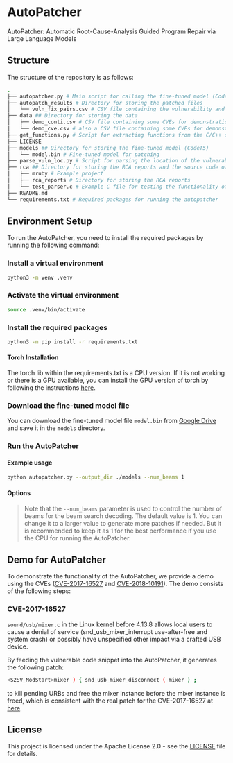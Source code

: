 # AutoPatcher
AutoPatcher: Automatic Root-Cause-Analysis Guided Program Repair via Large Language Models

## Structure
The structure of the repository is as follows:

```bash
.
├── autopatcher.py # Main script for calling the fine-tuned model (CodeT5) for patching
├── autopatch_results # Directory for storing the patched files
│   └── vuln_fix_pairs.csv # CSV file containing the vulnerability and the corresponding patch
├── data ## Directory for storing the data
│   ├── demo_conti.csv # CSV file containing some CVEs for demonstration, feeding into the autopatcher
│   └── demo_cve.csv # also a CSV file containing some CVEs for demonstration, feeding into the autopatcher
├── get_functions.py # Script for extracting functions from the C/C++ code by using tree-sitter
├── LICENSE
├── models ## Directory for storing the fine-tuned model (CodeT5)
│   └── model.bin # Fine-tuned model for patching
├── parse_vuln_loc.py # Script for parsing the location of the vulnerability in the C/C++ code according to the Root Cause Analysis (RCA) tool (Aurora now)
├── rca ## Directory for storing the RCA reports and the source code of the target project
│   ├── mruby # Example project
│   ├── rca_reports # Directory for storing the RCA reports
│   └── test_parser.c # Example C file for testing the functionality of the get_functions.py script
├── README.md
└── requirements.txt # Required packages for running the autopatcher
```

## Environment Setup



To run the AutoPatcher, you need to install the required packages by running the following command:

### Install a virtual environment
```bash
python3 -m venv .venv
```

### Activate the virtual environment
```bash
source .venv/bin/activate
```

### Install the required packages

```bash
python3 -m pip install -r requirements.txt
```

#### Torch Installation

The torch lib within the requirements.txt is a CPU version. If it is not working or there is a GPU available, you can install the GPU version of torch by following the instructions [here](https://pytorch.org/get-started/locally/). 

### Download the fine-tuned model file

You can download the fine-tuned model file `model.bin` from [Google Drive](https://drive.google.com/file/d/1odETLrot-tCNxUoDJsyLuGjGRwsICeZ9/view?usp=sharing) and save it in the `models` directory.


### Run the AutoPatcher

#### Example usage

```bash
python autopatcher.py --output_dir ./models --num_beams 1
```

#### Options

> Note that the `--num_beams` parameter is used to control the number of beams for the beam search decoding. The default value is 1. 
You can change it to a larger value to generate more patches if needed. But it is recommended to keep it as 1 for the best performance if you use the CPU for running the AutoPatcher. 


## Demo for AutoPatcher

To demonstrate the functionality of the AutoPatcher, we provide a demo using the CVEs ([CVE-2017-16527](https://nvd.nist.gov/vuln/detail/CVE-2017-16527) and [CVE-2018-10191]()). The demo consists of the following steps:


### CVE-2017-16527

`sound/usb/mixer.c` in the Linux kernel before 4.13.8 allows local users to cause a denial of service (snd_usb_mixer_interrupt use-after-free and system crash) or possibly have unspecified other impact via a crafted USB device.


By feeding the vulnerable code snippet into the AutoPatcher, it generates the following patch:

```bash
<S2SV_ModStart>mixer ) { snd_usb_mixer_disconnect ( mixer ) ;
```
to kill pending URBs and free the mixer instance before the mixer instance is freed, which is consistent with the real patch for the CVE-2017-16527 at [here](https://github.com/torvalds/linux/commit/124751d5e63c823092060074bd0abaae61aaa9c4). 

## License

This project is licensed under the Apache License 2.0 - see the [LICENSE](LICENSE) file for details.